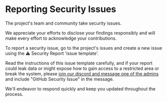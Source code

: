 # **Reporting Security Issues**

The project's team and community take security issues.

We appreciate your efforts to disclose your findings responsibly and will make every effort to acknowledge your contributions.

To report a security issue, go to the project's issues and create a new issue using the ⚠️ Security Report 'issue template'.

Read the instructions of this issue template carefully, and if your report could leak data or might expose how to gain access to a restricted area or break the system, please [join our discord and message one of the admins](https://discord.gg/cvHHzThrEw) and include "GitHub Security Issue" in the message.

We'll endeavor to respond quickly and keep you updated throughout the process.
